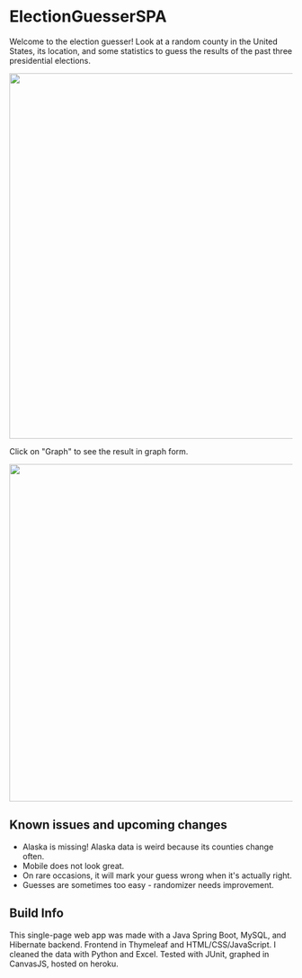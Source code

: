 # ElectionGuesserSPA
Welcome to the election guesser! Look at a random county in the United States, its location, and some statistics to guess the results of the past three presidential elections. 

<img src="https://i.imgur.com/Sx1rhKE.png" width="650" height="650">

Click on "Graph" to see the result in graph form.

<img src="https://i.imgur.com/zUjA4p2.png" width="650" height="600">

<h2>Known issues and upcoming changes</h2>
<ul>
  <li>Alaska is missing! Alaska data is weird because its counties change often.</li>
  <li>Mobile does not look great.</li>
  <li>On rare occasions, it will mark your guess wrong when it's actually right. </li>
  <li>Guesses are sometimes too easy - randomizer needs improvement.</li>
</ul>  

<h2>Build Info</h2>
This single-page web app was made with a Java Spring Boot, MySQL, and Hibernate backend. Frontend in Thymeleaf and HTML/CSS/JavaScript. I cleaned the data with Python and Excel. Tested with JUnit, graphed in CanvasJS, hosted on heroku.

